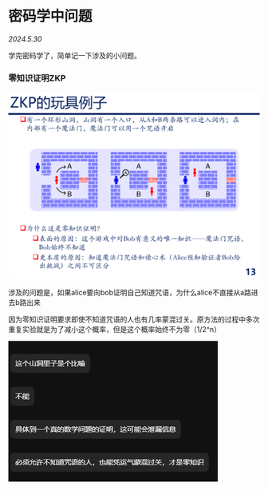 
# 密码学中问题

*2024.5.30*


学完密码学了，简单记一下涉及的小问题。

### 零知识证明ZKP

![alt text](assets/cryptography/image.png)

涉及的问题是，如果alice要向bob证明自己知道咒语，为什么alice不直接从a路进去b路出来

因为零知识证明要求即使不知道咒语的人也有几率蒙混过关。原方法的过程中多次重复实验就是为了减小这个概率，但是这个概率始终不为零（1/2^n）

![alt text](assets/cryptography/image-1.png)